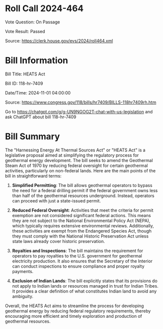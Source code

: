 # Roll Call 2024-464

Vote Question: On Passage

Vote Result: Passed

Source: https://clerk.house.gov/evs/2024/roll464.xml

# Bill Information

Bill Title: HEATS Act

Bill ID: 118-hr-7409

Date/Time: 2024-11-01 04:00:00

Source: https://www.congress.gov/118/bills/hr7409/BILLS-118hr7409rh.htm

Go to https://chatgpt.com/g/g-UN9NGOG2T-chat-with-us-legislation and ask ChatGPT about bill 118-hr-7409

# Bill Summary
The "Harnessing Energy At Thermal Sources Act" or "HEATS Act" is a legislative proposal aimed at simplifying the regulatory process for geothermal energy development. The bill seeks to amend the Geothermal Steam Act of 1970 by reducing federal oversight for certain geothermal activities, particularly on non-federal lands. Here are the main points of the bill in straightforward terms:

1. **Simplified Permitting**: The bill allows geothermal operators to bypass the need for a federal drilling permit if the federal government owns less than half of the geothermal resources underground. Instead, operators can proceed with just a state-issued permit.

2. **Reduced Federal Oversight**: Activities that meet the criteria for permit exemption are not considered significant federal actions. This means they are not subject to the National Environmental Policy Act (NEPA), which typically requires extensive environmental reviews. Additionally, these activities are exempt from the Endangered Species Act, though they must comply with the National Historic Preservation Act unless state laws already cover historic preservation.

3. **Royalties and Inspections**: The bill maintains the requirement for operators to pay royalties to the U.S. government for geothermal electricity production. It also ensures that the Secretary of the Interior can conduct inspections to ensure compliance and proper royalty payments.

4. **Exclusion of Indian Lands**: The bill explicitly states that its provisions do not apply to Indian lands or resources managed in trust for Indian Tribes. It provides a clear definition of what constitutes Indian land to avoid any ambiguity.

Overall, the HEATS Act aims to streamline the process for developing geothermal energy by reducing federal regulatory requirements, thereby encouraging more efficient and timely exploration and production of geothermal resources.
